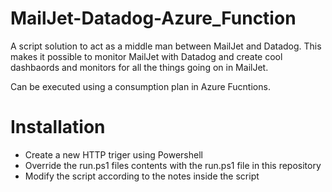 # MailJet-Datadog-Azure_Function

A script solution to act as a middle man between MailJet and Datadog.
This makes it possible to monitor MailJet with Datadog and create cool dashbaords and monitors for all the things going on in MailJet.

Can be executed using a consumption plan in Azure Fucntions.

# Installation

- Create a new HTTP triger using Powershell
- Override the run.ps1 files contents with the run.ps1 file in this repository
- Modify the script according to the notes inside the script
